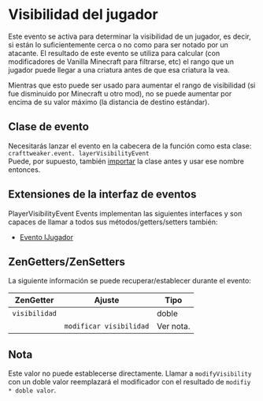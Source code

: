 # Visibilidad del jugador

Este evento se activa para determinar la visibilidad de un jugador, es decir, si están lo suficientemente cerca o no como para ser notado por un atacante. El resultado de este evento se utiliza para calcular (con modificadores de Vanilla Minecraft para filtrarse, etc) el rango que un jugador puede llegar a una criatura antes de que esa criatura la vea.

Mientras que esto puede ser usado para aumentar el rango de visibilidad (si fue disminuido por Minecraft u otro mod), no se puede aumentar por encima de su valor máximo (la distancia de destino estándar).

## Clase de evento
Necesitarás lanzar el evento en la cabecera de la función como esta clase:  
`crafttweaker.event. layerVisibilityEvent`  
Puede, por supuesto, también [importar](/AdvancedFunctions/Import/) la clase antes y usar ese nombre entonces.

## Extensiones de la interfaz de eventos
PlayerVisibilityEvent Events implementan las siguientes interfaces y son capaces de llamar a todos sus métodos/getters/setters también:

- [Evento IJugador](/Vanilla/Events/Events/IPlayerEvent/)


## ZenGetters/ZenSetters
La siguiente información se puede recuperar/establecer durante el evento:

| ZenGetter     | Ajuste                  | Tipo      |
| ------------- | ----------------------- | --------- |
| `visibilidad` |                         | doble     |
|               | `modificar visibilidad` | Ver nota. |

## Nota

Este valor no puede establecerse directamente. Llamar a `modifyVisibility` con un doble valor reemplazará el modificador con el resultado de `modifiy * doble valor`.
